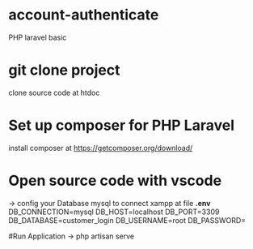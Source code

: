 # account-authenticate
PHP laravel basic
# git clone project
clone source code at htdoc
# Set up composer for PHP Laravel
install composer at https://getcomposer.org/download/
# Open source code with vscode
-> config your Database mysql to connect xampp at file **.env**
  DB_CONNECTION=mysql
  DB_HOST=localhost
  DB_PORT=3309
  DB_DATABASE=customer_login
  DB_USERNAME=root
  DB_PASSWORD=

#Run Application
  -> php artisan serve
